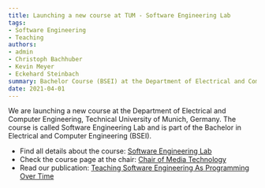 ```yaml
---
title: Launching a new course at TUM - Software Engineering Lab
tags:
- Software Engineering
- Teaching
authors:
- admin
- Christoph Bachhuber
- Kevin Meyer
- Eckehard Steinbach
summary: Bachelor Course (BSEI) at the Department of Electrical and Computer Engineering, Technical University of Munich, Germany
date: 2021-04-01
---
```


We are launching a new course at the Department of Electrical and Computer Engineering, Technical University of Munich, Germany.
The course is called Software Engineering Lab and is part of the Bachelor in Electrical and Computer Engineering (BSEI).

* Find all details about the course: [Software Engineering Lab](/teaching/software-lab/)
* Check the course page at the chair: [Chair of Media Technology](https://www.ce.cit.tum.de/lmt)
* Read our publication: [Teaching Software Engineering As Programming Over Time](/publication/software_lab)

